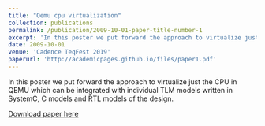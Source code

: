 ```yaml
---
title: "Qemu cpu virtualization"
collection: publications
permalink: /publication/2009-10-01-paper-title-number-1
excerpt: 'In this poster we put forward the approach to virtualize just the CPU in QEMU which can be integrated with individual TLM models written in SystemC, C models and RTL models of the design.'
date: 2009-10-01
venue: 'Cadence TeqFest 2019'
paperurl: 'http://academicpages.github.io/files/paper1.pdf'
---
```

In this poster we put forward the approach to virtualize just the CPU in QEMU which can be integrated with individual TLM models written in SystemC, C models and RTL models of the design.

[Download paper here](http://harshitmonish.github.io/files/paper1.pdf)